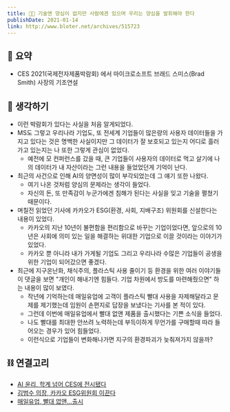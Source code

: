 ```yaml
---
title: 👨‍💻 기술엔 양심이 없지만 사람에겐 있으며 우리는 양심을 발휘해야 한다
publishDate: 2021-01-14
link: http://www.bloter.net/archives/515723
---
```

## 📝 요약 
- CES 2021(국제전자제품박람회) 에서 마이크로소프트 브래드 스미스(Brad Smith) 사장의 기조연설  


## 🤔 생각하기  
- 이런 박람회가 있다는 사실을 처음 알게되었다.  
- MS도 그렇고 우리나라 기업도, 또 전세계 기업들이 많은량의 사용자 데이터들을 가지고 있다는 것은 명백한 사실이지만 그 데이터가 잘 보호되고 있는지 어디로 흘러가고 있는지는 나 또한 그렇게 관심이 없었다.  
  - 예전에 모 컨퍼런스를 갔을 때, 큰 기업들이 사용자의 데이터로 먹고 살기에 나의 데이터가 내 자산이라는 그런 내용을 들었었던게 기억이 난다.  
- 최근의 사건으로 인해 AI의 양면성이 많이 부각되었는데 그 얘기 또한 나왔다.  
  - 여기 나온 것처럼 양심의 문제라는 생각이 들었다.  
  - 자신의 돈, 또 만족감이 누군가에겐 침해가 된다는 사실을 잊고 기술을 펼쳤기 때문이다.   
- 며칠전 읽었던 기사에 카카오가 ESG(환경, 사회, 지배구조) 위원회를 신설한다는 내용이 있었다.  
  - 카카오의 지난 10년이 불편함을 편리함으로 바꾸는 기업이었다면, 앞으로의 10년은 사회에 의미 있는 일을 해결하는 위대한 기업으로 이끌 것이라는 이야기가 있었다.  
  - 카카오 뿐 아니라 내가 가게될 기업도 그리고 우리나라 수많은 기업들이 공생을 위한 기업이 되어갔으면 좋겠다.  
- 최근에 지구온난화, 채식주의, 플라스틱 사용 줄이기 등 환경을 위한 여러 이야기들이 댓글을 보면 "개인이 해내기엔 힘들다. 기업 차원에서 방도를 마련해줬으면" 하는 내용이 많이 보였다.  
  - 작년에 기억하는데 매일유업에 고객이 플라스틱 빨대 사용을 자제해달라고 문제를 제기했는데 임원이 손편지로 답장을 보냈다는 기사를 본 적이 있다.  
  - 그런데 이번에 매일유업에서 빨대 없앤 제품을 출시했다는 기쁜 소식을 들었다.  
  - 나도 빨대를 최대한 안쓰려 노력하는데 부득이하게 무언가를 구매할때 따라 들어오는 경우가 있어 힘들었다. 
  - 이런식으로 기업들이 변화해나가면 지구의 환경파괴가 늦춰져가지 않을까?  


## ⛓ 연결고리
- [AI 윤리, 학계 넘어 CES에 전시됐다](http://www.bloter.net/archives/515688)
- [김범수 의장, 카카오 ESG위원회 이끈다](http://www.bloter.net/archives/515390)
- [매일유업, 빨대 없앤...출시](https://www.ntoday.co.kr/news/articleView.html?idxno=76791)